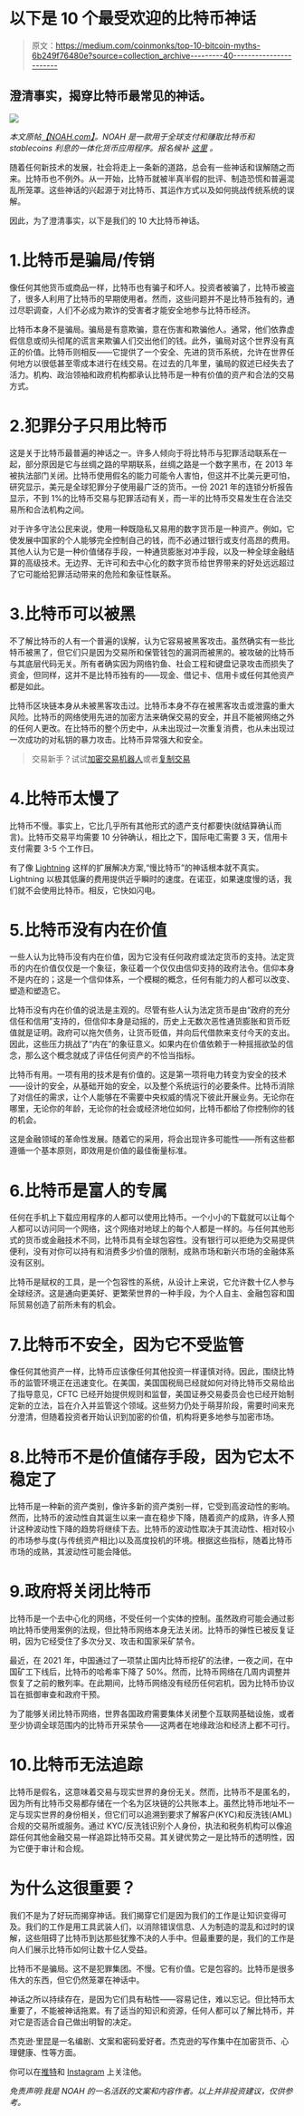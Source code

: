 # 以下是 10 个最受欢迎的比特币神话

> 原文：<https://medium.com/coinmonks/top-10-bitcoin-myths-6b249f76480e?source=collection_archive---------40----------------------->

## 澄清事实，揭穿比特币最常见的神话。

![](img/499f3a96bad2a40a55c3bfb5e6adf9f4.png)

*本文原帖*[*【NOAH.com】*](http://noah.com/)*。NOAH 是一款用于全球支付和赚取比特币和 stablecoins 利息的一体化货币应用程序。报名候补* [*这里*](https://mandrillapp.com/track/click/30895797/noah.com?p=eyJzIjoianNhRFBvdkV6c3BFY2JCTjZtcHcxSjlYN3dVIiwidiI6MSwicCI6IntcInVcIjozMDg5NTc5NyxcInZcIjoxLFwidXJsXCI6XCJodHRwczpcXFwvXFxcL25vYWguY29tXFxcLz9yZWZlcnJhbD00Y3pia2Z2JnJlZlNvdXJjZT1jb3B5XCIsXCJpZFwiOlwiYmM2OTFmYmVhMGVhNGRiOWIyMzc1Y2JlMzI4OGI0ZmJcIixcInVybF9pZHNcIjpbXCI0ZTUwMzQwOTI2NTBkMDBlZWIxM2Q1NzM1NWNjNTg4YTExYTgwOGEzXCJdfSJ9) *。*

随着任何新技术的发展，社会将走上一条新的道路，总会有一些神话和误解随之而来。比特币也不例外。从一开始，比特币就被半真半假的批评、制造恐慌和普遍混乱所笼罩。这些神话的兴起源于对比特币、其运作方式以及如何挑战传统系统的误解。

因此，为了澄清事实，以下是我们的 10 大比特币神话。

# 1.比特币是骗局/传销

像任何其他货币或商品一样，比特币也有骗子和坏人。投资者被骗了，比特币被盗了，很多人利用了比特币的早期使用者。然而，这些问题并不是比特币独有的，通过尽职调查，人们不必成为欺诈的受害者才能安全地参与比特币经济。

比特币本身不是骗局。骗局是有意欺骗，意在伤害和欺骗他人。通常，他们依靠虚假信息或彻头彻尾的谎言来欺骗人们交出他们的钱。此外，骗局对这个世界没有真正的价值。比特币则相反——它提供了一个安全、先进的货币系统，允许在世界任何地方以很低甚至零成本进行在线交易。在过去的几年里，骗局的叙述已经失去了活力。机构、政治领袖和政府机构都承认比特币是一种有价值的资产和合法的交易方式。

# 2.犯罪分子只用比特币

这是关于比特币最普遍的神话之一。许多人倾向于将比特币与犯罪活动联系在一起，部分原因是它与丝绸之路的早期联系，丝绸之路是一个数字黑市，在 2013 年被执法部门关闭。比特币使用假名的能力可能令人害怕，但这并不比美元更可怕，研究显示，美元是全球犯罪分子使用最广泛的货币。一份 2021 年的连锁分析报告显示，不到 1%的比特币交易与犯罪活动有关，而一半的比特币交易发生在合法交易所和合法机构之间。

对于许多守法公民来说，使用一种既隐私又易用的数字货币是一种资产。例如，它使发展中国家的个人能够完全控制自己的钱，而不必通过银行或支付高昂的费用。其他人认为它是一种价值储存手段，一种通货膨胀对冲手段，以及一种全球金融结算的高级技术。无边界、无许可和去中心化的数字货币给世界带来的好处远远超过了它可能给犯罪活动带来的危险和象征性联系。

# 3.比特币可以被黑

不了解比特币的人有一个普遍的误解，认为它容易被黑客攻击。虽然确实有一些比特币被黑了，但它们只是因为交易所和保管钱包的漏洞而被黑的。被攻破的比特币与其底层代码无关。所有者确实因为网络钓鱼、社会工程和键盘记录攻击而损失了资金，但同样，这并不是比特币独有的——现金、借记卡、信用卡或任何其他资产都是如此。

比特币区块链本身从未被黑客攻击过。比特币本身不存在被黑客攻击或泄露的重大风险。比特币的网络使用先进的加密方法来确保交易的安全，并且不能被网络之外的任何人更改。在比特币的整个历史中，从未出现过一次重复消费，也从未出现过一次成功的对私钥的暴力攻击。比特币异常强大和安全。

> 交易新手？试试[加密交易机器人](/coinmonks/crypto-trading-bot-c2ffce8acb2a)或者[复制交易](/coinmonks/top-10-crypto-copy-trading-platforms-for-beginners-d0c37c7d698c)

# 4.比特币太慢了

比特币不慢。事实上，它比几乎所有其他形式的遗产支付都要快(就结算确认而言)。比特币交易平均需要 10 分钟确认，相比之下，国际电汇需要 3 天，信用卡支付需要 3-5 个工作日。

有了像 [Lightning](https://noah.com/blog/what-is-the-lightning-network) 这样的扩展解决方案,“慢比特币”的神话根本就不真实。Lightning 以极其低廉的费用提供近乎瞬时的速度。在诺亚，如果速度慢的话，我们就不会使用比特币。相反，它快如闪电。

# 5.比特币没有内在价值

一些人认为比特币没有内在价值，因为它没有任何政府或法定货币的支持。法定货币的内在价值仅仅是一个象征，象征着一个仅仅由信仰支持的政府法令。信仰本身不是内在的；这是一个信仰体系，一个模糊的概念，任何有能力的人都可以改变、塑造和塑造它。

比特币没有内在价值的说法是主观的。尽管有些人认为法定货币是由“政府的充分信任和信用”支持的，但信仰本身是动摇的，历史上无数次恶性通货膨胀和货币贬值就是证明。政府可以拖欠债务，让货币贬值，并向后代借款来支付今天的支出。因此，这些压力挑战了“内在”的象征意义。如果内在价值依赖于一种摇摇欲坠的信念，那么这个概念就成了评估任何资产的不恰当指标。

比特币有用。一项有用的技术是有价值的。这是第一项将电力转变为安全的技术——设计的安全，从基础开始的安全，以及整个系统运行的必要条件。比特币消除了对信任的需求，让个人能够在不需要中央权威的情况下彼此开展业务。无论你在哪里，无论你的年龄，无论你的社会或经济地位如何，比特币都给了你控制你的钱的机会。

这是金融领域的革命性发展。随着它的采用，将会出现许多可能性——所有这些都遵循一个基本原则，即效用是价值的最佳衡量标准。

# 6.比特币是富人的专属

任何在手机上下载应用程序的人都可以使用比特币。一个小小的下载就可以让每个人都可以访问同一个网络，这个网络对地球上的每个人都是一样的。与任何其他形式的货币或金融技术不同，比特币具有全球包容性。没有银行可以拒绝为交易提供便利，没有对你可以持有和消费多少价值的限制，成熟市场和新兴市场的金融体系没有区别。

比特币是赋权的工具，是一个包容性的系统，从设计上来说，它允许数十亿人参与全球经济。这是通向更美好、更繁荣世界的一种手段，为个人自主、金融包容和国际贸易创造了前所未有的机会。

# 7.比特币不安全，因为它不受监管

像任何其他资产一样，比特币应该像任何其他投资一样谨慎对待。因此，围绕比特币的监管环境正在迅速变化。在美国，美国国税局已经就如何对待比特币交易给出了指导意见，CFTC 已经开始提供规则和监督，美国证券交易委员会也已经开始制定新的立法，旨在介入并监管这个领域。这些努力仍处于萌芽阶段，需要时间来充分澄清，但随着投资者开始认识到加密的价值，机构将更多地参与加密市场。

# 8.比特币不是价值储存手段，因为它太不稳定了

比特币是一种新的资产类别，像许多新的资产类别一样，它受到高波动性的影响。然而，比特币的波动性自其诞生以来一直在稳步下降，随着资产的成熟，许多人预计这种波动性下降的趋势将继续下去。比特币的波动性取决于其流动性、相对较小的市场参与度(与传统资产相比)以及高度投机的环境。根据这些指标，随着比特币市场的成熟，其波动性可能会降低。

# 9.政府将关闭比特币

比特币是一个去中心化的网络，不受任何一个实体的控制。虽然政府可能会通过影响比特币使用案例的法规，但比特币网络本身无法关闭。比特币的弹性已被反复证明，因为它经受住了多次分叉、攻击和国家采矿禁令。

最近，在 2021 年，中国通过了一项禁止国内比特币挖矿的法律，一夜之间，在中国矿工下线后，比特币的哈希率下降了 50%。然而，比特币网络在几周内调整并恢复了之前的散列率。在此期间，比特币网络没有经历任何宕机，因为比特币协议旨在抵御审查和政府干预。

为了能够关闭比特币网络，世界各国政府需要集体关闭整个互联网基础设施，或者至少协调全球范围内的比特币开采禁令——这两者在地缘政治和经济上都不可行。

# 10.比特币无法追踪

比特币是假名，这意味着交易与现实世界的身份无关。然而，比特币不是匿名的，因为所有比特币交易都存储在一个名为区块链的公共账本上。虽然比特币地址不一定与现实世界的身份相关，但它们可以追溯到要求了解客户(KYC)和反洗钱(AML)合规的交易所或服务。通过 KYC/反洗钱识别个人身份，执法和税务机构可以像追踪任何其他金融交易一样追踪比特币交易。其关键优势之一是比特币的透明性，因为它便于审计和合规。

# 为什么这很重要？

我们不是为了好玩而揭穿神话。我们揭穿它们是因为我们的工作是让知识变得可及。我们的工作是用工具武装人们，以消除错误信息、人为制造的混乱和过时的误解，这些阻碍了比特币到达那些犹豫不决的人手中。但最重要的是，我们的工作是向人们展示比特币如何让数十亿人受益。

比特币不是骗局。这不是犯罪集团。不慢。它有价值。它是包容的。比特币是很多伟大的东西，但它仍然笼罩在神话中。

神话之所以持续存在，是因为它们具有粘性——容易记住，难以忘记。但比特币太重要了，不能被神话拖累。有了适当的知识和资源，任何人都可以了解比特币，并对它是否适合自己做出明智的决定。

杰克逊·里昆是一名编剧、文案和密码爱好者。杰克逊的写作集中在加密货币、心理健康、性等方面。

你可以在[推特](http://twitter.com/jacksonrickun)和 [Instagram](https://www.instagram.com/jacksonrickun/) 上关注他。

*免责声明:我是 NOAH 的一名活跃的文案和内容作者。以上并非投资建议，仅供参考。*